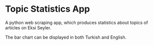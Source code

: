# Topic Statistics App

A python web scraping app, which produces statistics about topics of articles on Eksi Seyler.

The bar chart can be displayed in both Turkish and English.
